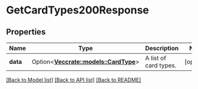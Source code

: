 # GetCardTypes200Response

## Properties

Name | Type | Description | Notes
------------ | ------------- | ------------- | -------------
**data** | Option<[**Vec<crate::models::CardType>**](CardType.md)> | A list of card types. | [optional]

[[Back to Model list]](../README.md#documentation-for-models) [[Back to API list]](../README.md#documentation-for-api-endpoints) [[Back to README]](../README.md)


